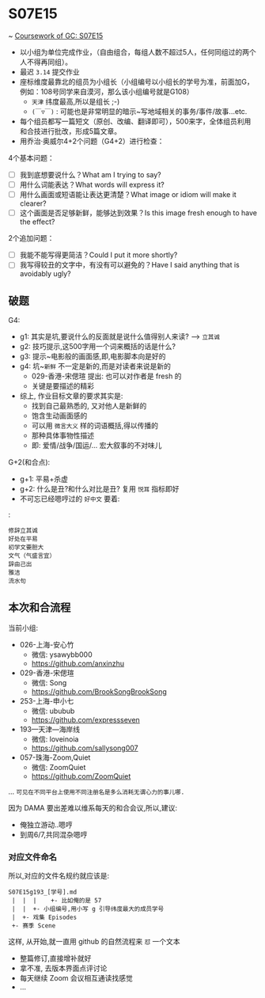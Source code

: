# S07E15 
~ [Coursework of GC: S07E15](https://paper.dropbox.com/doc/print/MfSHGmyO8Na8cxI0ioIik?print=true)

- 以小组为单位完成作业，（自由组合，每组人数不超过5人，任何同组过的两个人不得再同组）。
- 最迟 `3.14` 提交作业
- 座标维度最靠北的组员为小组长（小组编号以小组长的学号为准，前面加G，例如：108号同学来自漠河，那么该小组编号就是G108）
    + `天津` 纬度最高,所以是组长 ;-)
    + `(￣▽￣)` : 可能也是非常明显的暗示~写地域相关的事务/事件/故事...etc.
- 每个组员都写一篇短文（原创、改编、翻译即可），500来字，全体组员利用和合技进行批改，形成5篇文章。
- 用乔治·奥威尔4+2个问题（G4+2）进行检查：

4个基本问题：

- [ ] 我到底想要说什么？What am I trying to say?
- [ ] 用什么词能表达？What words will express it?
- [ ] 用什么画面或短语能让表达更清楚？What image or idiom will make it clearer?
- [ ] 这个画面是否足够新鲜，能够达到效果？Is this image fresh enough to have the effect?

2个追加问题：


- [ ] 我能不能写得更简洁？Could I put it more shortly?
- [ ] 我写得较丑的文字中，有没有可以避免的？Have I said anything that is avoidably ugly?

## 破题

G4:

- g1: 其实是坑,要说什么的反面就是说什么值得别人来读? --> `立其诚`
- g2: 技巧提示,这500字用一个词来概括的话是什么?
- g3: 提示~电影般的画面感,即,电影脚本向是好的
- g4: 坑~`新鲜` 不一定是新的,而是对读者来说是新的
    + 029-香港-宋偲瑄 提出: 也可以对作者是 fresh 的
    + 关键是要描述的精彩
- 综上, 作业目标文章的要求其实是:
    + 找到自己最熟悉的, 又对他人是新鲜的
    + 饱含生动画面感的
    + 可以用 `微言大义` 样的词语概括,得以传播的
    + 那种具体事物性描述
    + 即: 爱情/战争/国运/... 宏大叙事的不对味儿

G+2(和合点):

- g+1: 平易+杀虚
- g+2: 什么是丑?和什么对比是丑? 复用 `悦耳` 指标即好
- 不可忘已经嗯哼过的 `好中文` 要着:

:

    修辞立其诚
    好处在平易
    初学文要胆大
    文气（气盛言宜）
    辞由己出
    雅洁
    流水句


## 本次和合流程
当前小组:

+ 026-上海-安心竹 
    * 微信: ysawybb000
    * https://github.com/anxinzhu 
+ 029-香港-宋偲瑄
    * 微信: Song
    * https://github.com/BrookSongBrookSong 
+ 253-上海-申小七
    * 微信: ububub
    * https://github.com/expressseven 
+ 193—天津—海岸线
    * 微信: loveinoia
    * https://github.com/sallysong007 
+ 057-珠海-Zoom,Quiet
    * 微信: ZoomQuiet
    * https://github.com/ZoomQuiet 

... `可见在不同平台上使用不同注册名是多么消耗无谓心力的事儿哪.`


因为 DAMA 要出差难以维系每天的和合会议,所以,建议:

- 俺独立游动..嗯哼
- 到周6/7,共同混杂嗯哼


### 对应文件命名

所以,对应的文件名规约就应该是:

    S07E15g193_[学号].md
     |  |  |    +- 比如俺的是 57
     |  |  +- 小组编号,用小写 g 引导纬度最大的成员学号
     |  +- 戏集 Episodes
     +- 赛季 Scene

这样, 从开始,就一直用 github 的自然流程来 `怼` 一个文本

- 整篇修订,直接增补就好
- 拿不准, 去版本界面点评讨论
- 每天继续 Zoom 会议相互通读找感觉
- ...



